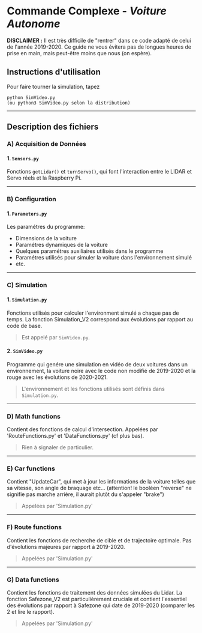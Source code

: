 # Commande Complexe - *Voiture Autonome*


**DISCLAIMER :** Il est très difficile de "rentrer" dans ce code adapté de celui de l'année 2019-2020. Ce guide ne vous évitera
pas de longues heures de prise en main, mais peut-être moins que nous (on espère).

## Instructions d'utilisation

Pour faire tourner la simulation, tapez

```
python SimVideo.py
(ou python3 SimVideo.py selon la distribution)
```

-----------------------------------

## Description des fichiers

### A) Acquisition de Données

#### 1. `Sensors.py`
Fonctions `getLidar()` et `turnServo()`, qui font l'interaction entre le LIDAR et Servo réels et la Raspberry Pi.

-----------------------------------

### B) Configuration

#### 1. `Parameters.py`
Les paramétres du programme: 
- Dimensions de la voiture
- Paramétres dynamiques de la voiture 
- Quelques paramétres auxiliaires utilisés dans le programme
- Paramétres utilisés pour simuler la voiture dans l'environnement simulé
- etc.

-----------------------------------

### C) Simulation

#### 1. `Simulation.py`
Fonctions utilisés pour calculer l'environment simulé a chaque pas de temps. La fonction Simulation_V2 correspond aux évolutions par rapport au code de base.
> Est appelé par `SimVideo.py`.

#### 2. `SimVideo.py`
Programme qui genére une simulation en vidéo de deux voitures dans un environnement, la voiture noire avec le code non modifié de 2019-2020 et la rouge avec les évolutions de 2020-2021.
> L'environnement et les fonctions utilisés sont définis dans `Simulation.py`.

-----------------------------------

### D) Math functions

Contient des fonctions de calcul d'intersection.
Appelées par 'RouteFunctions.py' et 'DataFunctions.py' (cf plus bas).
> Rien à signaler de particulier.

-----------------------------------

### E) Car functions

Contient "UpdateCar", qui met à jour les informations de la voiture telles que sa vitesse, son angle de braquage etc... (attention! le booléen "reverse" ne signifie pas marche arrière, il aurait plutôt du s'appeler "brake")
> Appelées par 'Simulation.py'

-----------------------------------

### F) Route functions

Contient les fonctions de recherche de cible et de trajectoire optimale. Pas d'évolutions majeures par rapport à 2019-2020.
> Appelées par 'Simulation.py'

-----------------------------------

### G) Data functions

Contient les fonctions de traitement des données simulées du Lidar.
La fonction Safezone_V2 est particulièrement cruciale et contient l'essentiel des évolutions par rapport à Safezone qui date de 2019-2020 (comparer les 2 et lire le rapport).
> Appelées par 'Simulation.py'
